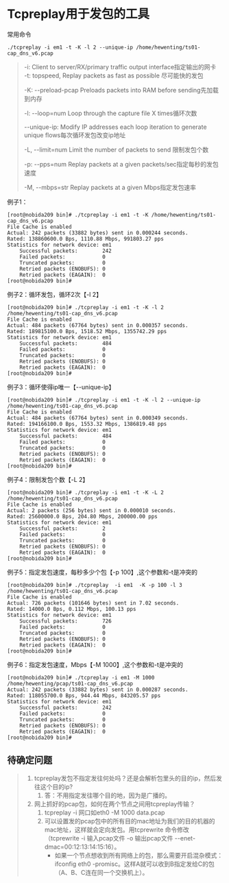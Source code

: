 # Tcpreplay用于发包的工具

常用命令

```
./tcpreplay -i em1 -t -K -l 2 --unique-ip /home/hewenting/ts01-cap_dns_v6.pcap
```

> -i:  Client to server/RX/primary traffic output interface指定输出的网卡  
> -t: topspeed, Replay packets as fast as possible 尽可能快的发包
>
> -K: --preload-pcap         Preloads packets into RAM before sending先加载到内存
>
> -l: --loop=num             Loop through the capture file X times循环次数
>
> --unique-ip:  Modify IP addresses each loop iteration to generate unique flows每次循环发包改变ip地址
>
> -L, --limit=num            Limit the number of packets to send 限制发包个数
>
> -p: --pps=num              Replay packets at a given packets/sec指定每秒的发包速度
>
> -M, --mbps=str             Replay packets at a given Mbps指定发包速率

例子1：

```
[root@nobida209 bin]# ./tcpreplay -i em1 -t -K /home/hewenting/ts01-cap_dns_v6.pcap
File Cache is enabled
Actual: 242 packets (33882 bytes) sent in 0.000244 seconds.
Rated: 138860600.0 Bps, 1110.88 Mbps, 991803.27 pps
Statistics for network device: em1
    Successful packets:        242
    Failed packets:            0
    Truncated packets:         0
    Retried packets (ENOBUFS): 0
    Retried packets (EAGAIN):  0
[root@nobida209 bin]#
```

例子2：循环发包，循环2次【-l 2】

```
[root@nobida209 bin]# ./tcpreplay -i em1 -t -K -l 2 /home/hewenting/ts01-cap_dns_v6.pcap
File Cache is enabled
Actual: 484 packets (67764 bytes) sent in 0.000357 seconds.
Rated: 189815100.0 Bps, 1518.52 Mbps, 1355742.29 pps
Statistics for network device: em1
    Successful packets:        484
    Failed packets:            0
    Truncated packets:         0
    Retried packets (ENOBUFS): 0
    Retried packets (EAGAIN):  0
[root@nobida209 bin]#
```

例子3：循环使得ip唯一【--unique-ip】

```
[root@nobida209 bin]# ./tcpreplay -i em1 -t -K -l 2 --unique-ip /home/hewenting/ts01-cap_dns_v6.pcap
File Cache is enabled
Actual: 484 packets (67764 bytes) sent in 0.000349 seconds.
Rated: 194166100.0 Bps, 1553.32 Mbps, 1386819.48 pps
Statistics for network device: em1
    Successful packets:        484
    Failed packets:            0
    Truncated packets:         0
    Retried packets (ENOBUFS): 0
    Retried packets (EAGAIN):  0
[root@nobida209 bin]#
```

例子4：限制发包个数【-L 2】

```
[root@nobida209 bin]# ./tcpreplay -i em1 -t -K -L 2  /home/hewenting/ts01-cap_dns_v6.pcap
File Cache is enabled
Actual: 2 packets (256 bytes) sent in 0.000010 seconds.
Rated: 25600000.0 Bps, 204.80 Mbps, 200000.00 pps
Statistics for network device: em1
    Successful packets:        2
    Failed packets:            0
    Truncated packets:         0
    Retried packets (ENOBUFS): 0
    Retried packets (EAGAIN):  0
[root@nobida209 bin]#
```

例子5：指定发包速度，每秒多少个包【-p 100】,这个参数和-t是冲突的

```
[root@nobida209 bin]# ./tcpreplay  -i em1  -K -p 100 -l 3  /home/hewenting/ts01-cap_dns_v6.pcap
File Cache is enabled
Actual: 726 packets (101646 bytes) sent in 7.02 seconds.
Rated: 14000.0 Bps, 0.112 Mbps, 100.13 pps
Statistics for network device: em1
    Successful packets:        726
    Failed packets:            0
    Truncated packets:         0
    Retried packets (ENOBUFS): 0
    Retried packets (EAGAIN):  0
[root@nobida209 bin]#
```

例子6：指定发包速度，Mbps【-M 1000】,这个参数和-t是冲突的

```
[root@nobida209 bin]# ./tcpreplay -i em1 -M 1000  /home/hewenting/pcap/ts01-cap_dns_v6.pcap
Actual: 242 packets (33882 bytes) sent in 0.000287 seconds.
Rated: 118055700.0 Bps, 944.44 Mbps, 843205.57 pps
Statistics for network device: em1
    Successful packets:        242
    Failed packets:            0
    Truncated packets:         0
    Retried packets (ENOBUFS): 0
    Retried packets (EAGAIN):  0
[root@nobida209 bin]#
```

## 待确定问题

> 1. tcpreplay发包不指定发往何处吗？还是会解析包里头的目的ip，然后发往这个目的ip?
>    1. 答：不用指定发往哪个目的地，因为是广播的。
> 2. 网上抓好的pcap包，如何在两个节点之间用tcpreplay传输？
>    1. tcpreplay -i   网口如eth0  -M 1000 data.pcap
>    2. 可以设置发的pcap包中的所有目的mac地址为我们的目的机器的mac地址，这样就会定向发包。用tcprewrite 命令修改（tcprewrite -i 输入pcap文件 -o 输出pcap文件 --enet-dmac=00:12:13:14:15:16）。
>       * 如果一个节点想收到所有网络上的包，那么需要开启混杂模式：ifconfig eth0 -promisc。这样A就可以收到B指定发给C的包（A、B、C连在同一个交换机上）。



